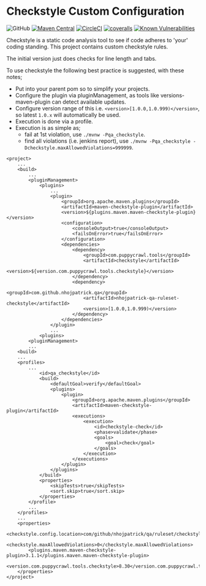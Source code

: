 # Checkstyle Custom Configuration

![GitHub](https://img.shields.io/github/license/nhojpatrick/nhojpatrick-qa-ruleset-checkstyle?style=plastic)
[![Maven Central](https://img.shields.io/maven-central/v/com.github.nhojpatrick.qa/nhojpatrick-qa-ruleset-checkstyle?style=plastic)](https://search.maven.org/artifact/com.github.nhojpatrick.qa/nhojpatrick-qa-ruleset-checkstyle)
[![CircleCI](https://img.shields.io/circleci/build/github/nhojpatrick/nhojpatrick-qa-ruleset-checkstyle/develop?label=circleci&style=plastic)](https://circleci.com/gh/nhojpatrick/nhojpatrick-qa-ruleset-checkstyle/tree/develop)
[![coveralls](https://img.shields.io/coveralls/github/nhojpatrick/reop/branch?style=plastic)](https://coveralls.io/github/nhojpatrick/nhojpatrick-qa-ruleset-checkstyle?branch=develop)
[![Known Vulnerabilities](https://snyk.io/test/github/nhojpatrick/nhojpatrick-qa-ruleset-pmd/develop/badge.svg)](https://snyk.io/test/github/nhojpatrick/nhojpatrick-qa-ruleset-checkstyle/develop)

Checkstyle is a static code analysis tool to see if code adheres to 'your'
coding standing. This project contains custom checkstyle rules.

The initial version just does checks for line length and tabs.

To use checkstyle the following best practice is suggested, with these notes;
* Put into your parent pom so to simplify your projects.
* Configure the plugin via pluginManagement, as tools like versions-maven-plugin can detect available updates.
* Configure version range of this i.e. `<version>[1.0.0,1.0.999)</version>`, so latest `1.0.x` will automatically be used.
* Execution is done via a profile.
* Execution is as simple as;
  * fail at 1st violation, use `./mvnw -Pqa_checkstyle`.
  * find all violations (i.e. jenkins report), use `./mvnw -Pqa_checkstyle -Dcheckstyle.maxAllowedViolations=999999`.

```
<project>
	...
	<build>
		...
		<pluginManagement>
			<plugins>
				...
				<plugin>
					<groupId>org.apache.maven.plugins</groupId>
					<artifactId>maven-checkstyle-plugin</artifactId>
					<version>${plugins.maven.maven-checkstyle-plugin}</version>
					<configuration>
						<consoleOutput>true</consoleOutput>
						<failsOnError>true</failsOnError>
					</configuration>
					<dependencies>
						<dependency>
							<groupId>com.puppycrawl.tools</groupId>
							<artifactId>checkstyle</artifactId>
							<version>${version.com.puppycrawl.tools.checkstyle}</version>
						</dependency>
						<dependency>
							<groupId>com.github.nhojpatrick.qa</groupId>
							<artifactId>nhojpatrick-qa-ruleset-checkstyle</artifactId>
							<version>[1.0.0,1.0.999)</version>
						</dependency>
					</dependencies>
				</plugin>
				...
			<plugins>
		<pluginManagement>
		...
	<build>
	...
	<profiles>
		...
			<id>qa_checkstyle</id>
			<build>
				<defaultGoal>verify</defaultGoal>
				<plugins>
					<plugin>
						<groupId>org.apache.maven.plugins</groupId>
						<artifactId>maven-checkstyle-plugin</artifactId>
						<executions>
							<execution>
								<id>checkstyle-check</id>
								<phase>validate</phase>
								<goals>
									<goal>check</goal>
								</goals>
							</execution>
						</executions>
					</plugin>
				</plugins>
			</build>
			<properties>
				<skipTests>true</skipTests>
				<sort.skip>true</sort.skip>
			</properties>
		</profile>
		...
	</profiles>
	...
	<properties>
		<checkstyle.config.location>com/github/nhojpatrick/qa/ruleset/checkstyle/rules.xml</checkstyle.config.location>
		<checkstyle.maxAllowedViolations>0</checkstyle.maxAllowedViolations>
		<plugins.maven.maven-checkstyle-plugin>3.1.1</plugins.maven.maven-checkstyle-plugin>
		<version.com.puppycrawl.tools.checkstyle>8.30</version.com.puppycrawl.tools.checkstyle>
	</properties>
</project>
```
